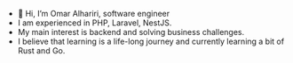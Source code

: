 - 👋 Hi, I’m Omar Alhariri, software engineer
- I am experienced in PHP, Laravel, NestJS.
- My main interest is backend and solving business challenges.
- I believe that learning is a life-long journey and currently learning a bit of Rust and Go.
<!---
omaralhariri/omaralhariri is a ✨ special ✨ repository because its `README.md` (this file) appears on your GitHub profile.
You can click the Preview link to take a look at your changes.
--->
